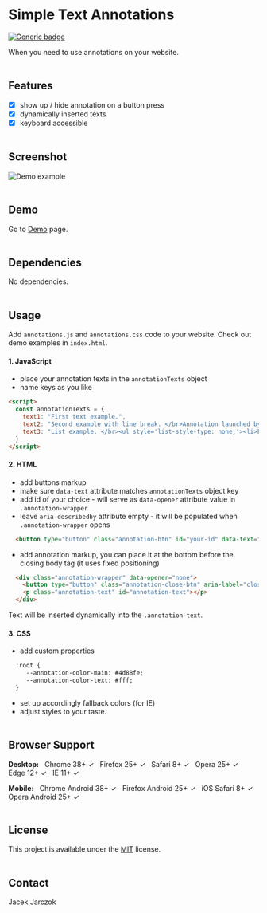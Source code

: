 # Simple Text Annotations
[![Generic badge](https://img.shields.io/badge/Version-1.1.2-green.svg)](https://shields.io/)

When you need to use annotations on your website.
<br><br>

## Features
- [x] show up / hide annotation on a button press
- [x] dynamically inserted texts
- [x] keyboard accessible
<br><br>

## Screenshot
![Demo example](https://github.com/k-son/Tooltips/blob/main/annotations.png?raw=true "Demo example")
<br><br>

## Demo
Go to [Demo](https://k-son.github.io/simple-text-annotations/) page.
<br><br>

## Dependencies
No dependencies.
<br><br>

## Usage
Add ```annotations.js``` and ```annotations.css``` code to your website.
Check out demo examples in ```index.html```.
#### 1. JavaScript
- place your annotation texts in the ```annotationTexts``` object
- name keys as you like
```html
<script>
  const annotationTexts = {
    text1: "First text example.",
    text2: "Second example with line break. </br>Annotation launched by Button nr 2 and Button nr 3.",
    text3: "List example. </br><ul style='list-style-type: none;'><li>First list item.</li><li>Second list item.</li><li>Third list item.</li>"
  }
</script>
```

#### 2. HTML
- add buttons markup
- make sure ```data-text``` attribute matches ```annotationTexts``` object key
- add id of your choice - will serve as ```data-opener``` attribute value in ```.annotation-wrapper```
- leave ```aria-describedby``` attribute empty - it will be populated when ```.annotation-wrapper``` opens 
```html
  <button type="button" class="annotation-btn" id="your-id" data-text="text1" aria-describedby="">some text to annotate</button>
```

- add annotation markup, you can place it at the bottom before the closing body tag (it uses fixed positioning)
```html
  <div class="annotation-wrapper" data-opener="none">
    <button type="button" class="annotation-close-btn" aria-label="close annotation"></button>
    <p class="annotation-text" id="annotation-text"></p>
  </div>
```
Text will be inserted dynamically into the ```.annotation-text```.

#### 3. CSS
- add custom properties
```html
  :root {
     --annotation-color-main: #4d88fe;
     --annotation-color-text: #fff;
  }
```
- set up accordingly fallback colors (for IE)
- adjust styles to your taste.
<br><br>

## Browser Support
**Desktop:**&nbsp;&nbsp; Chrome 38+ ✓&nbsp;&nbsp; Firefox 25+ ✓&nbsp;&nbsp; Safari 8+ ✓&nbsp;&nbsp;  Opera 25+ ✓&nbsp;&nbsp; Edge 12+ ✓&nbsp;&nbsp; IE 11+ ✓&nbsp;&nbsp;

**Mobile:**&nbsp;&nbsp; Chrome Android 38+ ✓&nbsp;&nbsp; Firefox Android 25+ ✓&nbsp;&nbsp; iOS Safari 8+ ✓&nbsp;&nbsp; Opera Android 25+ ✓&nbsp;&nbsp;
<br><br>

## License
This project is available under the [MIT](https://opensource.org/licenses/mit-license.php) license.
<br><br>

## Contact
 Jacek Jarczok
